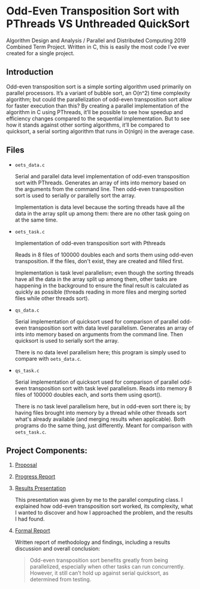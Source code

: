 # Odd-Even Transposition Sort with PThreads VS Unthreaded QuickSort

Algorithm Design and Analysis / Parallel and Distributed Computing 2019 Combined Term Project. Written in C, this is easily the most code I've ever created for a single project.

## Introduction
Odd-even transposition sort is a simple sorting algorithm used primarily on parallel processors. It’s a variant of bubble sort, an O(n^2) time complexity algorithm; but could the parallelization of odd-even transposition sort allow for faster execution than this? By creating a parallel implementation of the algorithm in C using PThreads, it’ll be possible to see how speedup and efficiency changes compared to the sequential implementation. But to see how it stands against other sorting algorithms, it’ll be compared to quicksort, a serial sorting algorithm that runs in O(nlgn) in the average case.

## Files
- `oets_data.c`

   Serial and parallel data level implementation of odd-even transposition sort with PThreads. Generates an array of ints into memory based on the arguments from the command line. Then odd-even transposition sort is used to serially or parallelly sort the array. 
   
   Implementation is data level because the sorting threads have all the data in the array split up among them: there are no other task going on at the same time.

- `oets_task.c`

   Implementation of odd-even transposition sort with Pthreads

   Reads in 8 files of 100000 doubles each and sorts them using odd-even transposition. If the files, don't exist, they are created and filled first.

   Implementation is task level parallelism; even though the sorting threads have all the data in the array split up among them, other tasks are happening in the background to ensure the final result is calculated as quickly as possible (threads reading in more files and merging sorted files while other threads sort).

- `qs_data.c`

  Serial implementation of quicksort used for comparison of parallel odd-even transposition sort with data level parallelism. Generates an array of ints into memory based on arguments from the command line. Then quicksort is used to serially sort the array.
  
  There is no data level parallelism here; this program is simply used to compare with `oets_data.c`.

- `qs_task.c`

  Serial implementation of quicksort used for comparison of parallel odd-even transposition sort with task level parallelism. Reads into memory 8 files of 100000 doubles each, and sorts them using qsort().

  There is no task level parallelism here, but in odd-even sort there is; by having files brought into memory by a thread while other threads sort what's already available (and merging results when applicable). Both programs do the same thing, just differently. Meant for comparison with `oets_task.c`.

## Project Components:
1. [Proposal](https://ualbertaca-my.sharepoint.com/:w:/g/personal/petreman_ualberta_ca/EXjBLQkt6TZBhI-h6Fz8NXMBx6Mujh_67nV2bS4vx1UZlQ?e=1tz3T2) 

2. [Progress Report](https://ualbertaca-my.sharepoint.com/:w:/g/personal/petreman_ualberta_ca/EQa-jVmBBQBHozArgrNWHj0B0AUrfN1tApIdG1eIfJfe7A?e=B5EkuK)

3. [Results Presentation](https://ualbertaca-my.sharepoint.com/:p:/g/personal/petreman_ualberta_ca/EWu4dwkvWtVPn0QrP0Q1XRMBUHlmI85p6v5ygLxfaWlhFw?e=5qb76y)
  
   This presentation was given by me to the parallel computing class. I explained how odd-even transposition sort worked, its complexity, what I wanted to discover and how I approached the problem, and the results I had found.
   
4. [Formal Report](https://ualbertaca-my.sharepoint.com/:w:/g/personal/petreman_ualberta_ca/ER2PEH86ycdJuVEuoy0W3RkB9euUnQD59DlNSufG8RoZxw?e=nOf7di)

   Written report of methodology and findings, including a results discussion and overall conclusion: 
      
    > Odd-even transposition sort benefits greatly from being parallelized, especially when other tasks can run concurrently. However, it still can’t hold up against serial quicksort, as determined from testing.
